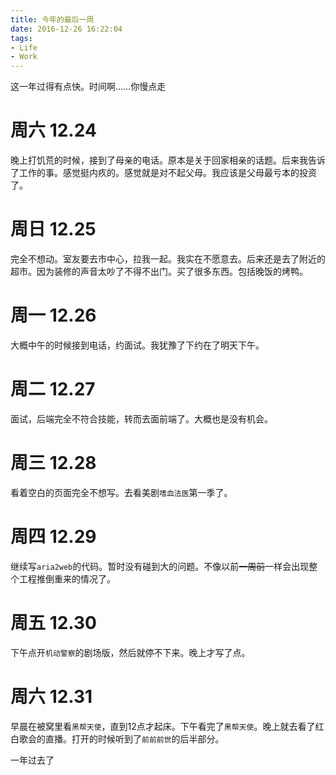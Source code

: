 ```yaml
---
title: 今年的最后一周
date: 2016-12-26 16:22:04
tags:
- Life
- Work
---
```

这一年过得有点快。时间啊……你慢点走
<!--more-->
# 周六 12.24
晚上打饥荒的时候，接到了母亲的电话。原本是关于回家相亲的话题。后来我告诉了工作的事。感觉挺内疚的。感觉就是对不起父母。我应该是父母最亏本的投资了。
# 周日 12.25
完全不想动。室友要去市中心，拉我一起。我实在不愿意去。后来还是去了附近的超市。因为装修的声音太吵了不得不出门。买了很多东西。包括晚饭的烤鸭。
# 周一 12.26
大概中午的时候接到电话，约面试。我犹豫了下约在了明天下午。
# 周二 12.27
面试，后端完全不符合技能，转而去面前端了。大概也是没有机会。
# 周三 12.28
看着空白的页面完全不想写。去看美剧`嗜血法医`第一季了。
# 周四 12.29
继续写`aria2web`的代码。暂时没有碰到大的问题。不像以前~~一周前~~一样会出现整个工程推倒重来的情况了。
# 周五 12.30
下午点开`机动警察`的剧场版，然后就停不下来。晚上才写了点。
# 周六 12.31
早晨在被窝里看`黑帮天使`，直到12点才起床。下午看完了`黑帮天使`。晚上就去看了红白歌会的直播。打开的时候听到了`前前前世`的后半部分。

一年过去了